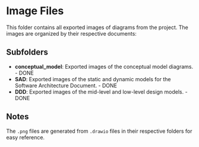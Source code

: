 # Image Files

This folder contains all exported images of diagrams from the project. The images are organized by their respective documents:

## Subfolders

- **conceptual_model**: Exported images of the conceptual model diagrams. - DONE
- **SAD**: Exported images of the static and dynamic models for the Software Architecture Document. - DONE
- **DDD**: Exported images of the mid-level and low-level design models. - DONE

## Notes

The `.png` files are generated from `.drawio` files in their respective folders for easy reference.
